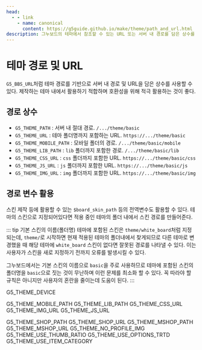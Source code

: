 ```yaml
---
head:
  - - link
    - name: canonical
      content: https://g5guide.github.io/make/theme/path_and_url.html
description: 그누보드의 테마에서 참조할 수 있는 URL 또는 서버 내 경로를 담은 상수를 사용할 수 있다. URL은 JS, CSS 그리고 이미지 등의 리소스를 참조할 때 사용하며, 경로는 PHP 파일을 참조할 때 사용한다.
---
```


# 테마 경로 및 URL

`G5_BBS_URL`처럼 테마 경로를 기반으로 서버 내 경로 및 URL을 담은 상수를 사용할 수 있다.
제작하는 테마 내에서 활용하기 적합하며 호환성을 위해 적극 활용하는 것이 좋다.

## 경로 상수

- `G5_THEME_PATH` : 서버 내 절대 경로. `/.../theme/basic`
- `G5_THEME_URL` : 테마 폴더명까지 포함하는 URL. `https://.../theme/basic`
- `G5_THEME_MOBILE_PATH` : 모바일 폴더의 경로. `/.../theme/basic/mobile`
- `G5_THEME_LIB_PATH` : `lib` 폴더까지 포함한 경로. `/.../theme/basic/lib`
- `G5_THEME_CSS_URL` : `css` 폴더까지 포함한 URL. `https://.../theme/basic/css`
- `G5_THEME_JS_URL` : `js` 폴더까지 포함한 URL. `https://.../theme/basic/js`
- `G5_THEME_IMG_URL` : `img` 폴더까지 포함한 URL. `https://.../theme/basic/img`

## 경로 변수 활용

스킨 제작 등에 활용할 수 있는 `$board_skin_path` 등의 전역변수도 활용할 수 있다. 테마의 스킨으로 지정되어있다면 적용 중인 테마의 폴더 내에서 스킨 경로를 만들어준다.

::: tip 기본 스킨의 이름(폴더명)
테마에 포함된 스킨은 `theme/white_board`처럼 지정되는데, `theme/`로 시작하면 현재 적용된 테마의 폴더내에서 찾게되므로 다른 테마로 변경했을 때 해당 테마에 `white_board` 스킨이 없다면 잘못된 경로를 나타낼 수 있다. 이는 사용자가 스킨을 새로 지정하기 전까지 오류를 발생시킬 수 있다.

그누보드에서는 기본 스킨의 이름으로 `basic`을 주로 사용하므로 테마에 포함된 스킨의 폴더명을 `basic`으로 짓는 것이 무난하며 이런 문제를 최소화 할 수 있다. 꼭 따라야 할 규칙은 아니지만 사용자의 혼란을 줄이는데 도움이 된다.
:::

G5_THEME_DEVICE

<!-- G5_THEME_DIR -->

G5_THEME_MOBILE_PATH
G5_THEME_LIB_PATH
G5_THEME_CSS_URL
G5_THEME_IMG_URL
G5_THEME_JS_URL

G5_THEME_SHOP_PATH
G5_THEME_SHOP_URL
G5_THEME_MSHOP_PATH
G5_THEME_MSHOP_URL
G5_THEME_NO_PROFILE_IMG
G5_THEME_USE_THUMB_RATIO
G5_THEME_USE_OPTIONS_TRTD
G5_THEME_USE_ITEM_CATEGORY
